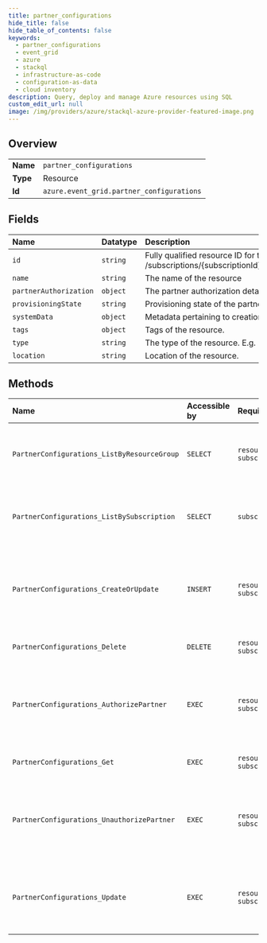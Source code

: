 ```yaml
---
title: partner_configurations
hide_title: false
hide_table_of_contents: false
keywords:
  - partner_configurations
  - event_grid
  - azure    
  - stackql
  - infrastructure-as-code
  - configuration-as-data
  - cloud inventory
description: Query, deploy and manage Azure resources using SQL
custom_edit_url: null
image: /img/providers/azure/stackql-azure-provider-featured-image.png
---
```

  
    

## Overview
<table><tbody>
<tr><td><b>Name</b></td><td><code>partner_configurations</code></td></tr>
<tr><td><b>Type</b></td><td>Resource</td></tr>
<tr><td><b>Id</b></td><td><code>azure.event_grid.partner_configurations</code></td></tr>
</tbody></table>

## Fields
| Name | Datatype | Description |
|:-----|:---------|:------------|
| `id` | `string` | Fully qualified resource ID for the resource. Ex - /subscriptions/{subscriptionId}/resourceGroups/{resourceGroupName}/providers/{resourceProviderNamespace}/{resourceType}/{resourceName} |
| `name` | `string` | The name of the resource |
| `partnerAuthorization` | `object` | The partner authorization details. |
| `provisioningState` | `string` | Provisioning state of the partner configuration. |
| `systemData` | `object` | Metadata pertaining to creation and last modification of the resource. |
| `tags` | `object` | Tags of the resource. |
| `type` | `string` | The type of the resource. E.g. "Microsoft.Compute/virtualMachines" or "Microsoft.Storage/storageAccounts" |
| `location` | `string` | Location of the resource. |
## Methods
| Name | Accessible by | Required Params | Description |
|:-----|:--------------|:----------------|:------------|
| `PartnerConfigurations_ListByResourceGroup` | `SELECT` | `resourceGroupName, subscriptionId` | List all the partner configurations under a resource group. |
| `PartnerConfigurations_ListBySubscription` | `SELECT` | `subscriptionId` | List all the partner configurations under an Azure subscription. |
| `PartnerConfigurations_CreateOrUpdate` | `INSERT` | `resourceGroupName, subscriptionId` | Synchronously creates or updates a partner configuration with the specified parameters. |
| `PartnerConfigurations_Delete` | `DELETE` | `resourceGroupName, subscriptionId` | Delete existing partner configuration. |
| `PartnerConfigurations_AuthorizePartner` | `EXEC` | `resourceGroupName, subscriptionId` | Authorize a single partner either by partner registration immutable Id or by partner name. |
| `PartnerConfigurations_Get` | `EXEC` | `resourceGroupName, subscriptionId` | Get properties of a partner configuration. |
| `PartnerConfigurations_UnauthorizePartner` | `EXEC` | `resourceGroupName, subscriptionId` | Unauthorize a single partner either by partner registration immutable Id or by partner name. |
| `PartnerConfigurations_Update` | `EXEC` | `resourceGroupName, subscriptionId` | Synchronously updates a partner configuration with the specified parameters. |
